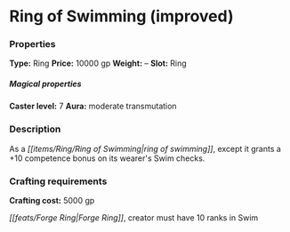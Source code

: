﻿---
Title: "Ring of Swimming (improved)"
Type: "Ring"
Price: "10000 gp"
Weight: "–"
Slot: "Ring"
Caster level: "7"
Aura: "moderate transmutation"
Description: |
  "As a _ring of swimming_, except it grants a +10 competence bonus on its wearer's Swim checks."
Crafting cost: "5000 gp"
Sources: "['Core Rulebook', 'Ultimate Equipment']"
---

# Ring of Swimming (improved)

### Properties

**Type:** Ring **Price:** 10000 gp **Weight:** – **Slot:** Ring

##### Magical properties

**Caster level:** 7 **Aura:** moderate transmutation

### Description

As a _[[items/Ring/Ring of Swimming|ring of swimming]]_, except it grants a +10 competence bonus on its wearer's Swim checks.

### Crafting requirements

**Crafting cost:** 5000 gp

_[[feats/Forge Ring|Forge Ring]]_, creator must have 10 ranks in Swim

